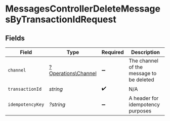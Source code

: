 # MessagesControllerDeleteMessagesByTransactionIdRequest


## Fields

| Field                                                     | Type                                                      | Required                                                  | Description                                               |
| --------------------------------------------------------- | --------------------------------------------------------- | --------------------------------------------------------- | --------------------------------------------------------- |
| `channel`                                                 | [?Operations\Channel](../../Models/Operations/Channel.md) | :heavy_minus_sign:                                        | The channel of the message to be deleted                  |
| `transactionId`                                           | *string*                                                  | :heavy_check_mark:                                        | N/A                                                       |
| `idempotencyKey`                                          | *?string*                                                 | :heavy_minus_sign:                                        | A header for idempotency purposes                         |